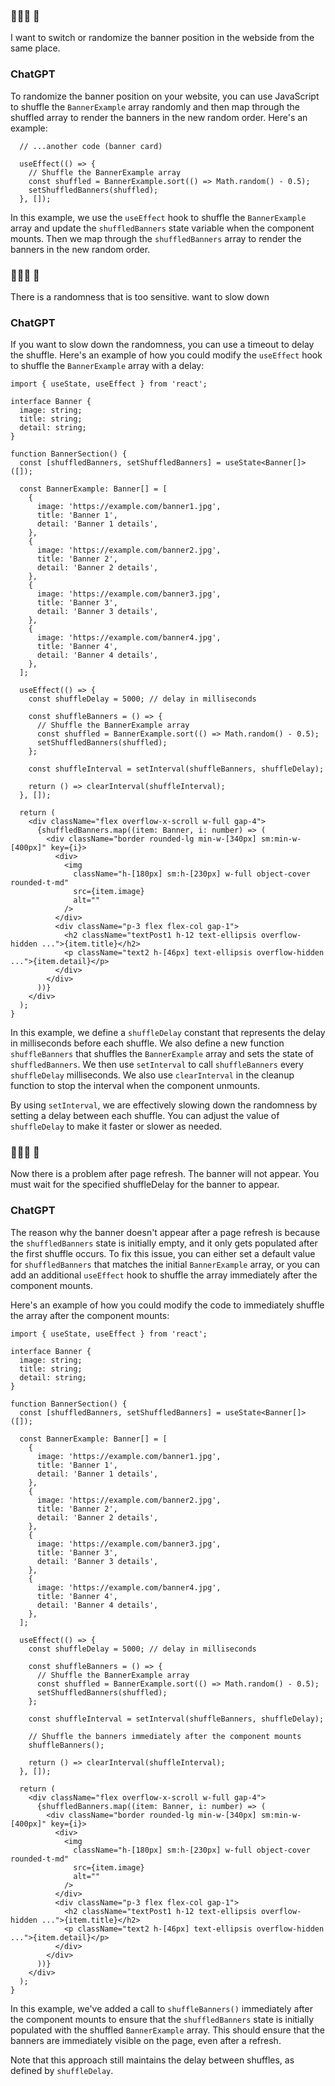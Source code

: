### 🙎🏻‍♂️ 💬 

I want to switch or randomize the banner position in the webside from the same place.

### ChatGPT

To randomize the banner position on your website, you can use JavaScript to shuffle the `BannerExample` array randomly and then map through the shuffled array to render the banners in the new random order. Here's an example:

```tsx
  // ...another code (banner card)

  useEffect(() => {
    // Shuffle the BannerExample array
    const shuffled = BannerExample.sort(() => Math.random() - 0.5);
    setShuffledBanners(shuffled);
  }, []);
```
In this example, we use the `useEffect` hook to shuffle the `BannerExample` array and update the `shuffledBanners` state variable when the component mounts. Then we map through the `shuffledBanners` array to render the banners in the new random order.



### 🙎🏻‍♂️ 💬 

There is a randomness that is too sensitive. want to slow down

### ChatGPT

If you want to slow down the randomness, you can use a timeout to delay the shuffle. Here's an example of how you could modify the `useEffect` hook to shuffle the `BannerExample` array with a delay:

```tsx
import { useState, useEffect } from 'react';

interface Banner {
  image: string;
  title: string;
  detail: string;
}

function BannerSection() {
  const [shuffledBanners, setShuffledBanners] = useState<Banner[]>([]);

  const BannerExample: Banner[] = [
    {
      image: 'https://example.com/banner1.jpg',
      title: 'Banner 1',
      detail: 'Banner 1 details',
    },
    {
      image: 'https://example.com/banner2.jpg',
      title: 'Banner 2',
      detail: 'Banner 2 details',
    },
    {
      image: 'https://example.com/banner3.jpg',
      title: 'Banner 3',
      detail: 'Banner 3 details',
    },
    {
      image: 'https://example.com/banner4.jpg',
      title: 'Banner 4',
      detail: 'Banner 4 details',
    },
  ];

  useEffect(() => {
    const shuffleDelay = 5000; // delay in milliseconds

    const shuffleBanners = () => {
      // Shuffle the BannerExample array
      const shuffled = BannerExample.sort(() => Math.random() - 0.5);
      setShuffledBanners(shuffled);
    };

    const shuffleInterval = setInterval(shuffleBanners, shuffleDelay);

    return () => clearInterval(shuffleInterval);
  }, []);

  return (
    <div className="flex overflow-x-scroll w-full gap-4">
      {shuffledBanners.map((item: Banner, i: number) => (
        <div className="border rounded-lg min-w-[340px] sm:min-w-[400px]" key={i}>
          <div>
            <img
              className="h-[180px] sm:h-[230px] w-full object-cover rounded-t-md"
              src={item.image}
              alt=""
            />
          </div>
          <div className="p-3 flex flex-col gap-1">
            <h2 className="textPost1 h-12 text-ellipsis overflow-hidden ...">{item.title}</h2>
            <p className="text2 h-[46px] text-ellipsis overflow-hidden ...">{item.detail}</p>
          </div>
        </div>
      ))}
    </div>
  );
}
```

In this example, we define a `shuffleDelay` constant that represents the delay in milliseconds before each shuffle. We also define a new function `shuffleBanners` that shuffles the `BannerExample` array and sets the state of `shuffledBanners`. We then use `setInterval` to call `shuffleBanners` every `shuffleDelay` milliseconds. We also use `clearInterval` in the cleanup function to stop the interval when the component unmounts.

By using `setInterval`, we are effectively slowing down the randomness by setting a delay between each shuffle. You can adjust the value of `shuffleDelay` to make it faster or slower as needed.




### 🙎🏻‍♂️ 💬 

Now there is a problem after page refresh. The banner will not appear. You must wait for the specified shuffleDelay for the banner to appear.

### ChatGPT

The reason why the banner doesn't appear after a page refresh is because the `shuffledBanners` state is initially empty, and it only gets populated after the first shuffle occurs. To fix this issue, you can either set a default value for `shuffledBanners` that matches the initial `BannerExample` array, or you can add an additional `useEffect` hook to shuffle the array immediately after the component mounts.

Here's an example of how you could modify the code to immediately shuffle the array after the component mounts:

```tsx
import { useState, useEffect } from 'react';

interface Banner {
  image: string;
  title: string;
  detail: string;
}

function BannerSection() {
  const [shuffledBanners, setShuffledBanners] = useState<Banner[]>([]);

  const BannerExample: Banner[] = [
    {
      image: 'https://example.com/banner1.jpg',
      title: 'Banner 1',
      detail: 'Banner 1 details',
    },
    {
      image: 'https://example.com/banner2.jpg',
      title: 'Banner 2',
      detail: 'Banner 2 details',
    },
    {
      image: 'https://example.com/banner3.jpg',
      title: 'Banner 3',
      detail: 'Banner 3 details',
    },
    {
      image: 'https://example.com/banner4.jpg',
      title: 'Banner 4',
      detail: 'Banner 4 details',
    },
  ];

  useEffect(() => {
    const shuffleDelay = 5000; // delay in milliseconds

    const shuffleBanners = () => {
      // Shuffle the BannerExample array
      const shuffled = BannerExample.sort(() => Math.random() - 0.5);
      setShuffledBanners(shuffled);
    };

    const shuffleInterval = setInterval(shuffleBanners, shuffleDelay);

    // Shuffle the banners immediately after the component mounts
    shuffleBanners();

    return () => clearInterval(shuffleInterval);
  }, []);

  return (
    <div className="flex overflow-x-scroll w-full gap-4">
      {shuffledBanners.map((item: Banner, i: number) => (
        <div className="border rounded-lg min-w-[340px] sm:min-w-[400px]" key={i}>
          <div>
            <img
              className="h-[180px] sm:h-[230px] w-full object-cover rounded-t-md"
              src={item.image}
              alt=""
            />
          </div>
          <div className="p-3 flex flex-col gap-1">
            <h2 className="textPost1 h-12 text-ellipsis overflow-hidden ...">{item.title}</h2>
            <p className="text2 h-[46px] text-ellipsis overflow-hidden ...">{item.detail}</p>
          </div>
        </div>
      ))}
    </div>
  );
}
```

In this example, we've added a call to `shuffleBanners()` immediately after the component mounts to ensure that the `shuffledBanners` state is initially populated with the shuffled `BannerExample` array. This should ensure that the banners are immediately visible on the page, even after a refresh.

Note that this approach still maintains the delay between shuffles, as defined by `shuffleDelay`.